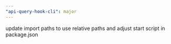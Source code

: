 ```yaml
---
"api-query-hook-cli": major
---
```


update import paths to use relative paths and adjust start script in package.json
